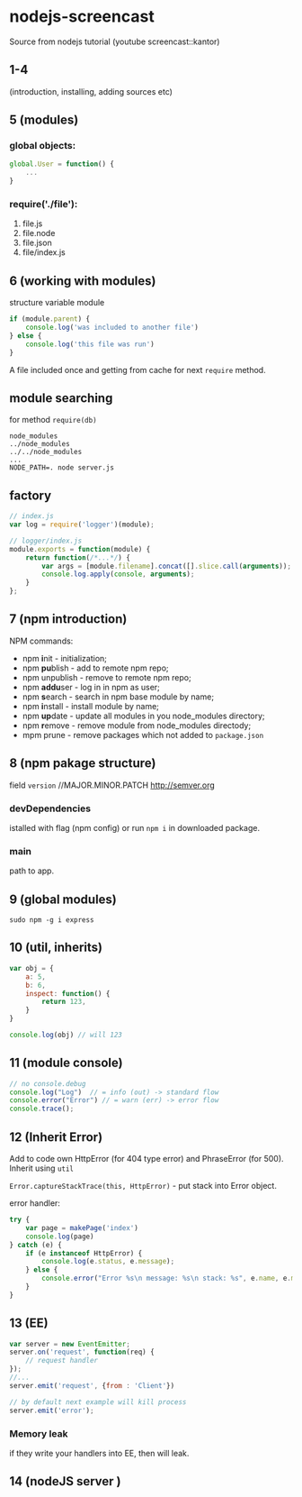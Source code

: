 # nodejs-screencast
Source from nodejs tutorial (youtube screencast::kantor)

## 1-4
(introduction, installing, adding sources etc) 

## 5 (modules)
### global objects:
```javascript
global.User = function() {
	...
}
```
### require('./file'):
1. file.js
2. file.node
2. file.json
3. file/index.js

## 6 (working with modules)
structure variable module

```javascript
if (module.parent) {
	console.log('was included to another file')
} else {
	console.log('this file was run')
}

``` 

A file included once and getting from cache for next `require` method.

## module searching
for method `require(db)`
```
node_modules
../node_modules
../../node_modules
...
NODE_PATH=. node server.js
```
## factory

```javascript
// index.js
var log = require('logger')(module);

// logger/index.js
module.exports = function(module) {
	return function(/*...*/) {
		var args = [module.filename].concat([].slice.call(arguments));
		console.log.apply(console, arguments);		
	}
};
```

## 7 (npm introduction)
NPM commands:
- npm **i**nit - initialization;
- npm **pu**blish - add to remote npm repo;
- npm unpublish - remove to remote npm repo;
- npm **addu**ser - log in in npm as user;
- npm **s**earch - search in npm base module by name;
- npm **i**nstall - install module by name;
- npm **up**date - update all modules in you node_modules directory;
- npm **r**emove - remove module from node_modules directody;
- mpm prune - remove packages which not added to `package.json`

## 8 (npm pakage structure)
field `version` //MAJOR.MINOR.PATCH http://semver.org

### devDependencies 
istalled with flag (npm config) or run `npm i` in downloaded package.

### main 
path to app.

## 9 (global modules)
`sudo npm -g i express`

## 10 (util, inherits)

```javascript
var obj = {
	a: 5,
	b: 6,
	inspect: function() {
		return 123,
	}
}

console.log(obj) // will 123
```

## 11 (module console)
```javascript
// no console.debug
console.log("Log")  // = info (out) -> standard flow
console.error("Error") // = warn (err) -> error flow
console.trace();
```

## 12 (Inherit Error)
Add to code own HttpError (for 404 type error) and PhraseError (for 500). Inherit using `util`

`Error.captureStackTrace(this, HttpError)` - put stack into Error object.

error handler:
```javascript
try {
	var page = makePage('index')
	console.log(page)
} catch (e) {
	if (e instanceof HttpError) {
		console.log(e.status, e.message);
	} else {
		console.error("Error %s\n message: %s\n stack: %s", e.name, e.message, e.stack);
	}
}
```

## 13 (EE)
```javascript
var server = new EventEmitter;
server.on('request', function(req) {
	// request handler	
});
//...
server.emit('request', {from : 'Client'})

// by default next example will kill process
server.emit('error');
```

### Memory leak 
if they write your handlers into EE, then will leak.

## 14 (nodeJS server	)

